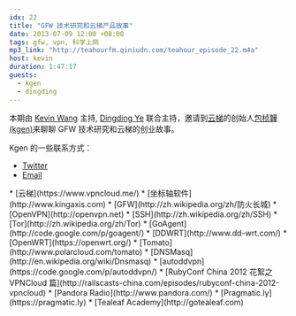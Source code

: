 ```yaml
---
idx: 22
title: "GFW 技术研究和云梯产品故事"
date: 2013-07-09 12:00 +08:00
tags: gfw, vpn, 科学上网
mp3_link: "http://teahourfm.qiniudn.com/teahour_episode_22.m4a"
host: kevin
duration: 1:47:17
guests:
  - kgen
  - dingding
---
```


本期由 [Kevin Wang](http://knwang.com) 主持, [Dingding Ye](http://yedingdng.com) 联合主持，邀请到[云梯](http://vpncloud.me)的创始人[包桢韡 (kgen)](https://twitter.com/kgen)来聊聊 GFW 技术研究和云梯的创业故事。

Kgen 的一些联系方式：

* [Twitter](https://twitter.com/kgen)
* [Email](mailto:kgen.bao@kingaxis.com)

<section class="notes" markdown="1">
* [云梯](https://www.vpncloud.me/)
* [坐标轴软件](http://www.kingaxis.com)
* [GFW](http://zh.wikipedia.org/zh/防火长城)
* [OpenVPN](http://openvpn.net)
* [SSH](http://zh.wikipedia.org/zh/SSH‎)
* [Tor](http://zh.wikipedia.org/zh/Tor)
* [GoAgent](http://code.google.com/p/goagent/)
* [DDWRT](http://www.dd-wrt.com/)
* [OpenWRT](https://openwrt.org/)
* [Tomato](http://www.polarcloud.com/tomato)
* [DNSMasq](http://en.wikipedia.org/wiki/Dnsmasq)
* [autoddvpn](https://code.google.com/p/autoddvpn/)
* [RubyConf China 2012 花絮之 VPNCloud 篇](http://railscasts-china.com/episodes/rubyconf-china-2012-vpncloud)
* [Pandora Radio](http://www.pandora.com/)
* [Pragmatic.ly](https://pragmatic.ly)
* [Tealeaf Academy](http://gotealeaf.com)
</section>
